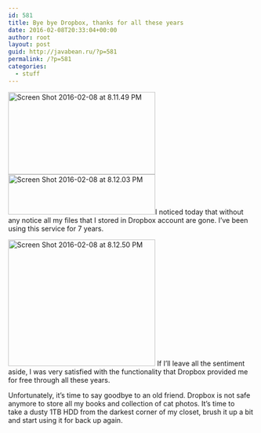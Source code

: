 ```yaml
---
id: 581
title: Bye bye Dropbox, thanks for all these years
date: 2016-02-08T20:33:04+00:00
author: root
layout: post
guid: http://javabean.ru/?p=581
permalink: /?p=581
categories:
  - stuff
---
```

<a href="http://javabean.ru/wp-content/uploads/2016/02/Screen-Shot-2016-02-08-at-8.11.49-PM.png" rel="attachment wp-att-584"><img class="size-medium wp-image-584 aligncenter" src="http://javabean.ru/wp-content/uploads/2016/02/Screen-Shot-2016-02-08-at-8.11.49-PM-300x168.png" alt="Screen Shot 2016-02-08 at 8.11.49 PM" width="300" height="168" srcset="http://localhost/wp-content/uploads/2016/02/Screen-Shot-2016-02-08-at-8.11.49-PM-300x168.png 300w, http://localhost/wp-content/uploads/2016/02/Screen-Shot-2016-02-08-at-8.11.49-PM-768x431.png 768w, http://localhost/wp-content/uploads/2016/02/Screen-Shot-2016-02-08-at-8.11.49-PM-842x472.png 842w, http://localhost/wp-content/uploads/2016/02/Screen-Shot-2016-02-08-at-8.11.49-PM.png 847w" sizes="(max-width: 300px) 100vw, 300px" /></a><a href="http://javabean.ru/wp-content/uploads/2016/02/Screen-Shot-2016-02-08-at-8.12.03-PM.png" rel="attachment wp-att-583"><img class="size-medium wp-image-583 aligncenter" src="http://javabean.ru/wp-content/uploads/2016/02/Screen-Shot-2016-02-08-at-8.12.03-PM-300x82.png" alt="Screen Shot 2016-02-08 at 8.12.03 PM" width="300" height="82" srcset="http://localhost/wp-content/uploads/2016/02/Screen-Shot-2016-02-08-at-8.12.03-PM-300x82.png 300w, http://localhost/wp-content/uploads/2016/02/Screen-Shot-2016-02-08-at-8.12.03-PM-768x209.png 768w, http://localhost/wp-content/uploads/2016/02/Screen-Shot-2016-02-08-at-8.12.03-PM.png 837w" sizes="(max-width: 300px) 100vw, 300px" /></a>I noticed today that without any notice all my files that I stored in Dropbox account are gone. I&#8217;ve been using this service for 7 years.

<a href="http://javabean.ru/wp-content/uploads/2016/02/Screen-Shot-2016-02-08-at-8.12.50-PM.png" rel="attachment wp-att-582"><img class="size-medium wp-image-582 aligncenter" src="http://javabean.ru/wp-content/uploads/2016/02/Screen-Shot-2016-02-08-at-8.12.50-PM-300x258.png" alt="Screen Shot 2016-02-08 at 8.12.50 PM" width="300" height="258" srcset="http://localhost/wp-content/uploads/2016/02/Screen-Shot-2016-02-08-at-8.12.50-PM-300x258.png 300w, http://localhost/wp-content/uploads/2016/02/Screen-Shot-2016-02-08-at-8.12.50-PM-768x662.png 768w, http://localhost/wp-content/uploads/2016/02/Screen-Shot-2016-02-08-at-8.12.50-PM-842x725.png 842w, http://localhost/wp-content/uploads/2016/02/Screen-Shot-2016-02-08-at-8.12.50-PM.png 990w" sizes="(max-width: 300px) 100vw, 300px" /></a> If I&#8217;ll leave all the sentiment aside, I was very satisfied with the functionality that Dropbox provided me for free through all these years.

Unfortunately, it&#8217;s time to say goodbye to an old friend. Dropbox is not safe anymore to store all my books and collection of cat photos. It&#8217;s time to take a dusty 1TB HDD from the darkest corner of my closet, brush it up a bit and start using it for back up again.

&nbsp;